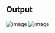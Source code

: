 ## **Output**
![image](https://user-images.githubusercontent.com/75306261/202655438-88ead613-95d3-4c24-bc99-12561c9fe5fa.png)
![image](https://user-images.githubusercontent.com/75306261/202655451-9f54d218-571d-4257-8258-7f2bad922e59.png)
